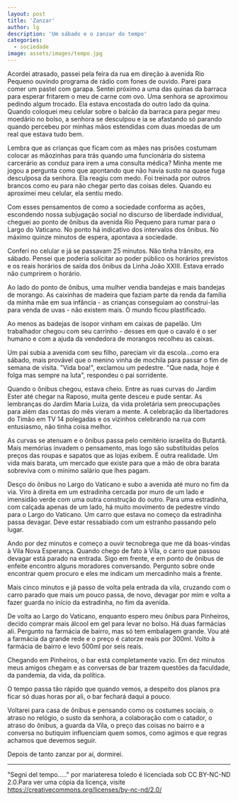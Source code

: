 ```yaml
---
layout: post
title: 'Zanzar'
author: lg
description: 'Um sábado e o zanzar do tempo'
categories:
  - sociedade
image: assets/images/tempo.jpg
---
```

Acordei atrasado, passei pela feira da rua em direção à avenida Rio Pequeno ouvindo programa de rádio com fones de ouvido. Parei para comer um pastel com garapa. Sentei próximo a uma das quinas da barraca para esperar fritarem o meu de carne com ovo. Uma senhora se aproximou pedindo algum trocado. Ela estava encostada do outro lado da quina. Quando coloquei meu celular sobre o balcão da barraca para pegar meu moedário no bolso, a senhora se desculpou e ia se afastando só parando quando percebeu por minhas mãos estendidas com duas moedas de um real que estava tudo bem.

Lembra que as crianças que ficam com as mães nas prisões costumam colocar as mãozinhas para trás quando uma funcionária do sistema carcerário as conduz para irem a uma consulta médica? Minha mente me jogou a pergunta como que apontando que não havia susto na quase fuga desculposa da senhora. Ela reagiu com medo. Foi treinada por outros brancos como eu para não chegar perto das coisas deles. Quando eu aproximei meu celular, ela sentiu medo.

Com esses pensamentos de como a sociedade conforma as ações, escondendo nossa subjugação social no discurso de liberdade individual, cheguei ao ponto de ônibus da avenida Rio Pequeno para rumar para o Largo do Vaticano. No ponto há indicativo dos intervalos dos ônibus. No máximo quinze minutos de espera, apontava a sociedade.

Conferi no celular e já se passavam 25 minutos. Não tinha trânsito, era sábado. Pensei que poderia solicitar ao poder público os horários previstos e os reais horários de saída dos ônibus da Linha João XXIII. Estava errado não cumprirem o horário.

Ao lado do ponto de ônibus, uma mulher vendia bandejas e mais bandejas de morango. As caixinhas de madeira que faziam parte da renda da família da minha mãe em sua infância - as crianças conseguiam ao construí-las para venda de uvas - não existem mais. O mundo ficou plastificado.

Ao menos as badejas de isopor vinham em caixas de papelão. Um trabalhador chegou com seu carrinho - desses em que o cavalo é o ser humano e com a ajuda da vendedora de morangos recolheu as caixas.

Um pai subia a avenida com seu filho, pareciam vir da escola...como era sábado, mais provável que o menino vinha de mochila para passar o fim de semana de visita. "Vida boa!", exclamou um pedestre. "Que nada, hoje é folga mas sempre na luta", respondeu o pai sorridente.

Quando o ônibus chegou, estava cheio. Entre as ruas curvas do Jardim Ester até chegar na Raposo, muita gente desceu e pude sentar. As lembranças do Jardim Maria Luiza, da vida proletária sem preocupações para além das contas do mês vieram a mente. A celebração da libertadores do Timão em TV 14 polegadas e os vizinhos celebrando na rua com entusiasmo, não tinha coisa melhor.

As curvas se atenuam e o ônibus passa pelo cemitério israelita do Butantã. Mais memórias invadem o pensamento, mas logo são substituídas pelos preços das roupas e sapatos que as lojas exibem. É outra realidade. Um vida mais barata, um mercado que existe para que a mão de obra barata sobreviva com o mínimo salário que lhes pagam.

Desço do ônibus no Largo do Vaticano e subo a avenida até muro no fim da via. Viro à direita em um estradinha cercada por muro de um lado e imensidão verde com uma outra construção do outro. Para uma estradinha, com calçada apenas de um lado, há muito movimento de pedestre vindo para o Largo do Vaticano. Um carro que estava no começo da estradinha passa devagar. Deve estar ressabiado com um estranho passando pelo lugar.

Ando por dez minutos e começo a ouvir tecnobrega que me dá boas-vindas à Vila Nova Esperança. Quando chego de fato à Vila, o carro que passou devagar está parado na entrada. Sigo em frente, e em ponto de ônibus de enfeite encontro alguns moradores conversando. Pergunto sobre onde encontrar quem procuro e eles me indicam um mercadinho mais a frente.

Mais cinco minutos e já passo de volta pela entrada da vila, cruzando com o carro parado que mais um pouco passa, de novo, devagar por mim e volta a fazer guarda no início da estradinha, no fim da avenida.

De volta ao Largo do Vaticano, enquanto espero meu ônibus para Pinheiros, decido comprar mais álcool em gel para levar no bolso. Há duas farmácias ali. Pergunto na farmácia de bairro, mas só tem embalagem grande. Vou até a farmácia da grande rede e o preço é catorze reais por 300ml. Volto à farmácia de bairro e levo 500ml por seis reais.

Chegando em Pinheiros, o bar está completamente vazio. Em dez minutos meus amigos chegam e as conversas de bar trazem questões da faculdade, da pandemia, da vida, da política.

O tempo passa tão rápido que quando vemos, a despeito dos planos pra ficar só duas horas por ali, o bar fechará daqui a pouco.

Voltarei para casa de ônibus e pensando como os costumes sociais, o atraso no relógio, o susto da senhora, a colaboração com o catador, o atraso do ônibus, a guarda da Vila, o preço das coisas no bairro e a conversa no butiquim influenciam quem somos, como agimos e que regras achamos que devemos seguir.

Depois de tanto zanzar por aí, dormirei.

---
"Segni del tempo....." por mariateresa toledo é licenciada sob CC BY-NC-ND 2.0.Para ver uma cópia da licença, visite https://creativecommons.org/licenses/by-nc-nd/2.0/
